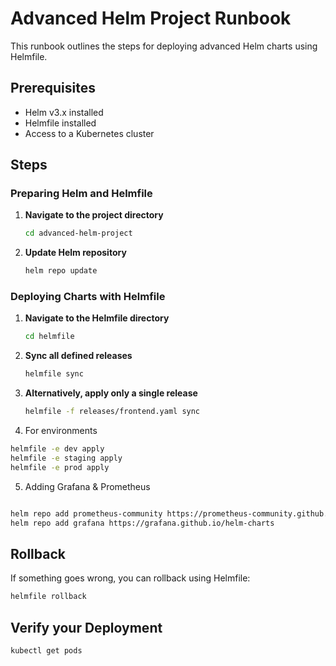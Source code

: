 # Advanced Helm Project Runbook

This runbook outlines the steps for deploying advanced Helm charts using Helmfile.

## Prerequisites

- Helm v3.x installed
- Helmfile installed
- Access to a Kubernetes cluster

## Steps

### Preparing Helm and Helmfile

1. **Navigate to the project directory**
    ```bash
    cd advanced-helm-project
    ```

2. **Update Helm repository**
    ```bash
    helm repo update
    ```

### Deploying Charts with Helmfile

1. **Navigate to the Helmfile directory**
    ```bash
    cd helmfile
    ```

2. **Sync all defined releases**
    ```bash
    helmfile sync
    ```

3. **Alternatively, apply only a single release**
    ```bash
    helmfile -f releases/frontend.yaml sync
    ```

4. For environments
```bash
helmfile -e dev apply
helmfile -e staging apply
helmfile -e prod apply
```

5. Adding Grafana & Prometheus
```bash

helm repo add prometheus-community https://prometheus-community.github.io/helm-charts
helm repo add grafana https://grafana.github.io/helm-charts

```

## Rollback

If something goes wrong, you can rollback using Helmfile:
  
```bash
helmfile rollback
```

## Verify your Deployment

```bash
kubectl get pods
```
